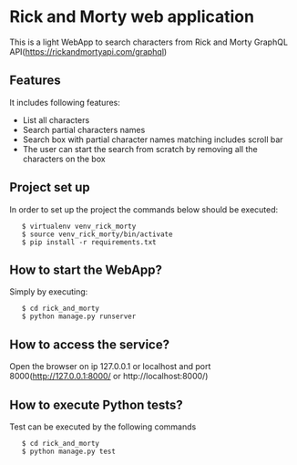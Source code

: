 # Rick and Morty web application

This is a light WebApp to search characters from Rick and Morty GraphQL API(https://rickandmortyapi.com/graphql)

## Features

It includes following features:

* List all characters
* Search partial characters names
* Search box with partial character names matching includes scroll bar
* The user can start the search from scratch by removing all the characters on the box


## Project set up

In order to set up the project the commands below should be executed:

       $ virtualenv venv_rick_morty
       $ source venv_rick_morty/bin/activate
       $ pip install -r requirements.txt

## How to start the WebApp?       
Simply by executing:

       $ cd rick_and_morty
       $ python manage.py runserver  

## How to access the service?
Open the browser on ip 127.0.0.1 or localhost and port 8000(http://127.0.0.1:8000/ or http://localhost:8000/)

## How to execute Python tests?       
Test can be executed by the following commands

       $ cd rick_and_morty
       $ python manage.py test 
